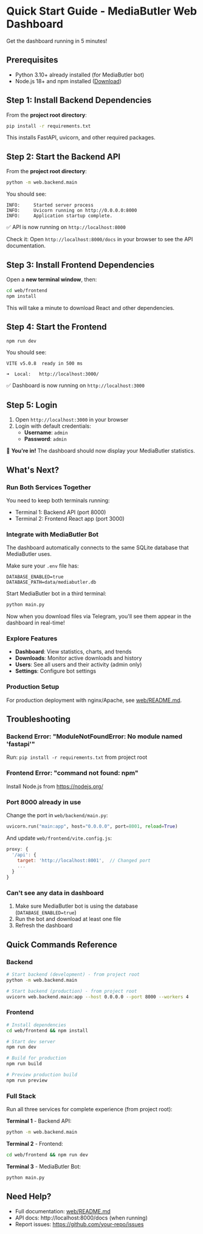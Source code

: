 # Quick Start Guide - MediaButler Web Dashboard

Get the dashboard running in 5 minutes!

## Prerequisites

- Python 3.10+ already installed (for MediaButler bot)
- Node.js 18+ and npm installed ([Download](https://nodejs.org/))

## Step 1: Install Backend Dependencies

From the **project root directory**:

```bash
pip install -r requirements.txt
```

This installs FastAPI, uvicorn, and other required packages.

## Step 2: Start the Backend API

From the **project root directory**:

```bash
python -m web.backend.main
```

You should see:
```
INFO:     Started server process
INFO:     Uvicorn running on http://0.0.0.0:8000
INFO:     Application startup complete.
```

✅ API is now running on `http://localhost:8000`

Check it: Open `http://localhost:8000/docs` in your browser to see the API documentation.

## Step 3: Install Frontend Dependencies

Open a **new terminal window**, then:

```bash
cd web/frontend
npm install
```

This will take a minute to download React and other dependencies.

## Step 4: Start the Frontend

```bash
npm run dev
```

You should see:
```
VITE v5.0.8  ready in 500 ms

➜  Local:   http://localhost:3000/
```

✅ Dashboard is now running on `http://localhost:3000`

## Step 5: Login

1. Open `http://localhost:3000` in your browser
2. Login with default credentials:
   - **Username**: `admin`
   - **Password**: `admin`

🎉 **You're in!** The dashboard should now display your MediaButler statistics.

## What's Next?

### Run Both Services Together

You need to keep both terminals running:
- Terminal 1: Backend API (port 8000)
- Terminal 2: Frontend React app (port 3000)

### Integrate with MediaButler Bot

The dashboard automatically connects to the same SQLite database that MediaButler uses.

Make sure your `.env` file has:
```
DATABASE_ENABLED=true
DATABASE_PATH=data/mediabutler.db
```

Start MediaButler bot in a third terminal:
```bash
python main.py
```

Now when you download files via Telegram, you'll see them appear in the dashboard in real-time!

### Explore Features

- **Dashboard**: View statistics, charts, and trends
- **Downloads**: Monitor active downloads and history
- **Users**: See all users and their activity (admin only)
- **Settings**: Configure bot settings

### Production Setup

For production deployment with nginx/Apache, see [web/README.md](README.md#production-deployment).

## Troubleshooting

### Backend Error: "ModuleNotFoundError: No module named 'fastapi'"

Run: `pip install -r requirements.txt` from project root

### Frontend Error: "command not found: npm"

Install Node.js from https://nodejs.org/

### Port 8000 already in use

Change the port in `web/backend/main.py`:
```python
uvicorn.run("main:app", host="0.0.0.0", port=8001, reload=True)
```

And update `web/frontend/vite.config.js`:
```javascript
proxy: {
  '/api': {
    target: 'http://localhost:8001',  // Changed port
    ...
  }
}
```

### Can't see any data in dashboard

1. Make sure MediaButler bot is using the database (`DATABASE_ENABLED=true`)
2. Run the bot and download at least one file
3. Refresh the dashboard

## Quick Commands Reference

### Backend
```bash
# Start backend (development) - from project root
python -m web.backend.main

# Start backend (production) - from project root
uvicorn web.backend.main:app --host 0.0.0.0 --port 8000 --workers 4
```

### Frontend
```bash
# Install dependencies
cd web/frontend && npm install

# Start dev server
npm run dev

# Build for production
npm run build

# Preview production build
npm run preview
```

### Full Stack
Run all three services for complete experience (from project root):

**Terminal 1** - Backend API:
```bash
python -m web.backend.main
```

**Terminal 2** - Frontend:
```bash
cd web/frontend && npm run dev
```

**Terminal 3** - MediaButler Bot:
```bash
python main.py
```

## Need Help?

- Full documentation: [web/README.md](README.md)
- API docs: http://localhost:8000/docs (when running)
- Report issues: https://github.com/your-repo/issues
